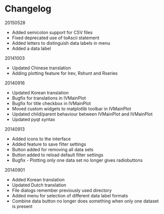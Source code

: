 Changelog
========================

20150528
- Added semicolon support for CSV files
- Fixed deprecated use of toAscii statement
- Added letters to distinguish data labels in menu
- Added a data label

20141003
- Updated Chinese translation
- Adding plotting feature for Irev, Rshunt and Rseries

20140916
- Updated Korean translation
- Bugfix for translations in IVMainPlot
- Bugfix for title checkbox in IVMainPlot
- Moved custom widgets to matplotlib toolbar in IVMainPlot
- Updated child/parent behaviour between IVMainPlot and IVMainPlot
- Updated pyqt syntax

20140913
- Added icons to the interface
- Added feature to save filter settings
- Button added for removing all data sets
- Button added to reload default filter settings
- Bugfix - Plotting only one data set no longer gives radiobuttons

20140901
- Added Korean translation
- Updated Dutch translation
- File dialogs remember previously used directory
- Added menu for selection of different data label formats
- Combine data button no longer does something when only one dataset is present
